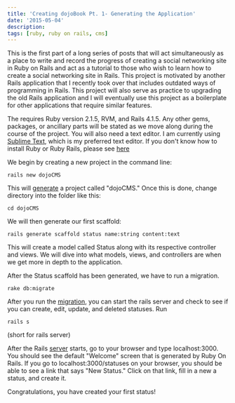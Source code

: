 ```yaml
---
title: 'Creating dojoBook Pt. 1- Generating the Application'
date: '2015-05-04'
description:
tags: [ruby, ruby on rails, cms]
---
```


This is the first part of a long series of posts that will act simultaneously
as a place to write and record the progress of creating a social networking site
in Ruby on Rails and act as a tutorial to those who wish to learn how to create a 
social networking site in Rails. This project is motivated by another Rails application that I recently
took over that includes outdated ways of programming in Rails.
This project will also serve as practice to upgrading the old Rails application and 
I will eventually use this project as a boilerplate for other applications that
require similar features. 

The requires Ruby version 2.1.5, RVM, and Rails 4.1.5. Any other gems, packages,
or ancillary parts will be stated as we move along during the course of the project.
You will also need a text editor. I am currently using [Sublime Text](http://www.sublimetext.com/),
which is my preferred text editor. If you don't know how to install Ruby or Ruby Rails, please 
see [here](http://rubyonrails.org/download/)

We begin by creating a new project in the command line:

 ` rails new dojoCMS ` 

This will [generate](http://guides.rubyonrails.org/getting_started.html#creating-the-blog-application) a project called "dojoCMS." Once this is done, change directory into the 
folder like this:

` cd dojoCMS ` 

We will then generate our first scaffold:

`rails generate scaffold status name:string content:text` 

This will create a model called Status along with its respective controller and 
views. We will dive into what models, views, and controllers are when we get 
more in depth to the application.

After the Status scaffold has been generated, we have to run a migration.

` rake db:migrate `

After you run the [migration](http://guides.rubyonrails.org/active_record_migrations.html#migration-overview), you can start the rails server and check to see
if you can create, edit, update, and deleted statuses. Run 

`rails s` 

(short for rails server)

After the Rails [server](http://guides.rubyonrails.org/command_line.html#rails-server) starts, go to your browser and type localhost:3000. 
You should see the default "Welcome" screen that is generated by Ruby On Rails.
If you go to localhost:3000/statuses on your browser, you should be able to see
a link that says "New Status." Click on that link, fill in a new a status, and 
create it.

Congratulations, you have created your first status!